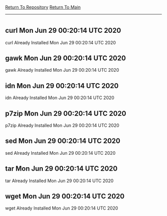 [Return To Repository](https://github.com/deathbybandaid/piholeparser/)
[Return To Main](https://github.com/deathbybandaid/piholeparser/blob/master/RecentRunLogs/Mainlog.md)
____________________________________
# 
## curl Mon Jun 29 00:20:14 UTC 2020
curl Already Installed Mon Jun 29 00:20:14 UTC 2020
## gawk Mon Jun 29 00:20:14 UTC 2020
gawk Already Installed Mon Jun 29 00:20:14 UTC 2020
## idn Mon Jun 29 00:20:14 UTC 2020
idn Already Installed Mon Jun 29 00:20:14 UTC 2020
## p7zip Mon Jun 29 00:20:14 UTC 2020
p7zip Already Installed Mon Jun 29 00:20:14 UTC 2020
## sed Mon Jun 29 00:20:14 UTC 2020
sed Already Installed Mon Jun 29 00:20:14 UTC 2020
## tar Mon Jun 29 00:20:14 UTC 2020
tar Already Installed Mon Jun 29 00:20:14 UTC 2020
## wget Mon Jun 29 00:20:14 UTC 2020
wget Already Installed Mon Jun 29 00:20:14 UTC 2020
